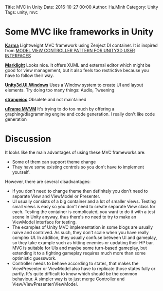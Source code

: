 Title: MVC in Unity
Date: 2016-10-27 00:00
Author: Ha.Minh
Category: Unity
Tags: unity, mvc

# Some MVC like frameworks in Unity

**[Karma](https://github.com/cgarciae/karma)** Lightweight MVC framework using Zenject DI container. It is inspired from [MODEL VIEW CONTROLLER PATTERN FOR UNITY3D USER INTERFACES](http://engineering.socialpoint.es/MVC-pattern-unity3d-ui.html)

**[Marklight](https://www.assetstore.unity3d.com/en/#!/content/37466)** Looks nice. It offers XUML and external editor which might be good for view management, but it also feels too restrictive because you have to follow their way.

**[Unity3d.UI.Windows](http://chromealex.github.io/Unity3d.UI.Windows/)** Uses a Window system to create UI and layout elements. Try doing too many things: Audio, Tweening

**[strangeioc](https://github.com/strangeioc/strangeioc)** Obsolete and not maintained

**[uFrame MVVM](https://www.assetstore.unity3d.com/en/#!/content/14381)** It's trying to do too much by offering a graphing/diagramming engine and code generation. I really don't like code generation

# Discussion

It looks like the main advantages of using these MVC frameworks are:

* Some of them can support theme change
* They have some existing controls so you don't have to implement yourself.

However, there are several disadvantages:

* If you don't need to change theme then definitely you don't need to separate View and ViewModel or Presenter.
* UI usually consists of a big container and a lot of smaller views. Testing small views is easy so you don't need to create separate View class for each. Testing the container is complicated, you want to do it with a test scene in Unity anyway, thus there's no need to try to make an ViewModel interface for testing.
* The examples of Unity MVC implementation in some blogs are usually naive and contrived. As such, they don't scale when you have really complex UI. In addition, they usually confuse between UI and gameplay, so they take example such as hitting enemies or updating their HP bar. MVC is suitable for UIs and maybe some turn-based gameplay, but extending it to a fighting gameplay requires much more than some optimistic guesswork.
* Controller needs to behave according to states, that makes the ViewPresenter or ViewModel also have to replicate those states fully or partly. It's quite difficult to know which should be the common behaviour. A simpler way is to just merge Controller and View/ViewPresenter/ViewModel.

